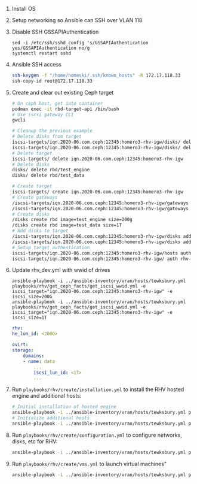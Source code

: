 1. Install OS
2. Setup networking so Ansible can SSH over VLAN 118
3. Disable SSH GSSAPIAuthentication

    ```
    sed -i /etc/ssh/sshd_config 's/GSSAPIAuthentication yes/GSSAPIAuthentication no/g
    systemctl restart sshd
    ```

4. Ansible SSH access

    ```sh
    ssh-keygen -f "/home/homeski/.ssh/known_hosts" -R 172.17.118.33
    ssh-copy-id root@172.17.118.33
    ```

5. Create and clear out existing Ceph target

    ```sh
    # On ceph host, get into container
    podman exec -it rbd-target-api /bin/bash
    # Use iscsi gateway CLI
    gwcli

    # Cleanup the previous example
    # Delete disks from target
    iscsi-targets/iqn.2020-06.com.ceph:12345:homero3-rhv-igw/disks/ delete rbd/test_engine
    iscsi-targets/iqn.2020-06.com.ceph:12345:homero3-rhv-igw/disks/ delete rbd/test_data
    # Delete target
    iscsi-targets/ delete iqn.2020-06.com.ceph:12345:homero3-rhv-igw
    # Delete disks
    disks/ delete rbd/test_engine
    disks/ delete rbd/test_data

    # Create target
    iscsi-targets/ create iqn.2020-06.com.ceph:12345:homero3-rhv-igw
    # Create gateways
    /iscsi-targets/iqn.2020-06.com.ceph:12345:homero3-rhv-igw/gateways create ceph-1.lab.roskosb.info 192.168.170.7
    /iscsi-targets/iqn.2020-06.com.ceph:12345:homero3-rhv-igw/gateways create ceph-2.lab.roskosb.info 192.168.170.8
    # Create disks
    /disks create rbd image=test_engine size=200g
    /disks create rbd image=test_data size=1T
    # Add disks to target
    /iscsi-targets/iqn.2020-06.com.ceph:12345:homero3-rhv-igw/disks add rbd/test_engine
    /iscsi-targets/iqn.2020-06.com.ceph:12345:homero3-rhv-igw/disks add rbd/test_data
    # Setup target authentication
    iscsi-targets/iqn.2020-06.com.ceph:12345:homero3-rhv-igw/hosts auth disable_acl
    iscsi-targets/iqn.2020-06.com.ceph:12345:homero3-rhv-igw/ auth rhv-user ceph-rhv-user
    ```

6. Update rhv_dev.yml with wwid of drives

    ```
    ansible-playbook -i ../ansible-inventory/vran/hosts/tewksbury.yml playbooks/rhv/get_ceph_facts/get_iscsi_wwid.yml -e iscsi_target="iqn.2020-06.com.ceph:12345:homero3-rhv-igw" -e iscsi_size=200G
    ansible-playbook -i ../ansible-inventory/vran/hosts/tewksbury.yml playbooks/rhv/get_ceph_facts/get_iscsi_wwid.yml -e iscsi_target="iqn.2020-06.com.ceph:12345:homero3-rhv-igw" -e iscsi_size=1T
    ```

    ```yml
    rhv:
    he_lun_id: <200G>

    ovirt:
    storage:
        domains:
        - name: data
            ...
            iscsi_lun_id: <1T>
            ...
    ```

7. Run `playbooks/rhv/create/installation.yml` to install the RHV hosted engine and additional hosts:

    ```sh
    # Initial installation of hosted engine
    ansible-playbook -i ../ansible-inventory/vran/hosts/tewksbury.yml playbooks/rhv/create/installation.yml -e setup_nics=yes --limit rhv-1.escwq.com
    # Initialize additional hosts
    ansible-playbook -i ../ansible-inventory/vran/hosts/tewksbury.yml playbooks/rhv/create/installation.yml --skip-tags install -e setup_nics=yes --limit rhv-2.escwq.com,rhv-3.escwq.com
    ```

8. Run `playbooks/rhv/create/configuration.yml` to configure networks, disks, etc for RHV:

    ```sh
    ansible-playbook -i ../ansible-inventory/vran/hosts/tewksbury.yml playbooks/rhv/create/configuration.yml
    ```

9. Run `playbooks/rhv/create/vms.yml` to launch virtual machines"

    ```sh
    ansible-playbook -i ../ansible-inventory/vran/hosts/tewksbury.yml playbooks/rhv/create/vms.yml
    ```
